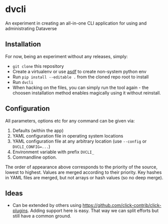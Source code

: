 # dvcli
An experiment in creating an all-in-one CLI application for using and administrating Dataverse

## Installation

For now, being an experiment without any releases, simply:

- `git clone` this repository
- Create a virtualenv or use [asdf](https://asdf-vm.io) to create non-system python env
- Run `pip install --editable .` from the cloned repo root to install
- Run `dvcli`
- When hacking on the files, you can simply run the tool again - the choosen
  installation method enables magically using it without reinstall.

## Configuration

All parameters, options etc for any command can be given via:

1. Defaults (within the app)
2. YAML configuration file in operating system locations
3. YAML configuration file at any arbitrary location (use `--config` or `DVCLI_CONFIG=...`)
4. Environment variable with prefix `DVCLI_`
5. Commandline option.

The order of appearance above corresponds to the priority of the source, lowest
to highest. Values are merged according to their priority. Key hashes in YAML files
are merged, but not arrays or hash values (so no deep merge).

## Ideas

- Can be extended by others using https://github.com/click-contrib/click-plugins.
  Adding support here is easy. That way we can split efforts but still have a
  common ground.
